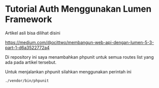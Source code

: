 # Tutorial Auth Menggunakan Lumen Framework

Artikel asli bisa dilihat disini

https://medium.com/@ocittwo/membangun-web-api-dengan-lumen-5-3-part-1-d6a3522772a4

Di repository ini saya menambahkan phpunit untuk semua routes list yang ada pada artikel tersebut.

Untuk menjalankan phpunit silahkan menggunakan perintah ini

`./vendor/bin/phpunit`